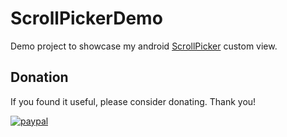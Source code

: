 # ScrollPickerDemo
Demo project to showcase my android [ScrollPicker](https://github.com/tomeeeS/ScrollPicker) custom view.


## Donation
If you found it useful, please consider donating. Thank you!  

[![paypal](https://www.paypalobjects.com/en_US/i/btn/btn_donateCC_LG.gif)]()
